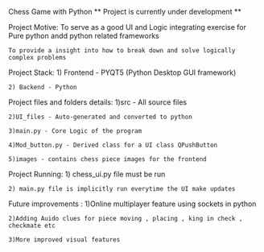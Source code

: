 Chess Game with Python
** Project is currently under development **

Project Motive:
    To serve as a good UI and Logic integrating exercise for Pure python andd python related frameworks

    To provide a insight into how to break down and solve logically complex problems
Project Stack:
    1) Frontend - PYQT5 (Python Desktop GUI framework)

    2) Backend - Python
Project files and folders details:
    1)src - All source files

    2)UI_files - Auto-generated and converted to python

    3)main.py - Core Logic of the program

    4)Mod_button.py - Derived class for a UI class QPushButton

    5)images - contains chess piece images for the frontend
Project Running:
    1) chess_ui.py file must be run

    2) main.py file is implicitly run everytime the UI make updates
Future improvements :
    1)Online multiplayer feature using sockets in python

    2)Adding Auido clues for piece moving , placing , king in check , checkmate etc

    3)More improved visual features

